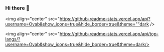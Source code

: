 ### Hi there 👋

<!--
**Ovab/Ovab** is a ✨ _special_ ✨ repository because its `README.md` (this file) appears on your GitHub profile.

Here are some ideas to get you started:

- 🔭 I’m currently working on ...
- 🌱 I’m currently learning ...
- 👯 I’m looking to collaborate on Gamers
- 🤔 I’m looking for help with ...
- 💬 Ask me about ...
- 📫 How to reach me: ...
- 😄 Pronouns: ...
- ⚡ Fun fact: ...
-->
<img align="center" src="https://github-readme-stats.vercel.app/api?username=Ovab&show_icons=true&hide_border=true&theme=""dark />

<img align="center" src="https://github-readme-stats.vercel.app/api/top-langs/?username=Ovab&show_icons=true&hide_border=true&theme=dark/>
